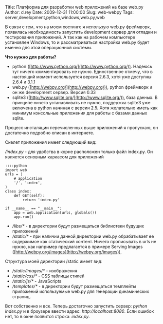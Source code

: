 Title: Платформа для разработки web приложений на базе web.py
Author: d.rey
Date: 2009-12-31 11:00:00
Slug: web-webpy
Tags: server,development,python,windows,web.py,web

В связи с тем, что на моем хостинге я использую web.py фреймворк, появилась необходимость запустить development сервер для отладки и тестирования приложений. А так как на рабочем компьютере установлен Windows, то и рассматриваться настройка web.py будет именно для этой операционной системы.

**Что нужно для работы?**

- python ([http://www.python.org/](http://www.python.org/)). Надеюсь тут ничего комментировать не нужно. Единственное отмечу, что в настоящий момент используется версия 2.6.3, хотя уже доступны 2.6.4 и 3.1.1
- web.py ([http://webpy.org/](http://webpy.org/)), python фреймворк и он же development сервер. Версия 0.33
- sqlite3 ([http://www.sqlite.org/](http://www.sqlite.org/)), база данных. В принципе ничего устанавливать не нужно, поддержка sqlite3 уже включена в python начиная с версии 2.5. Хотя желательно иметь как минимум консольные приложения для работы с базами данных sqlite. 

Процесс инсталяции перечисленных выше приложений я пропускаю, он достаточно подробно описан в интернете.

Скелет приложения имеет следующий вид:

_/index.py_ - для удобства в корне расположен только файл index.py. Он является основным каркасом для приложений

    ::::python
    import web
    urls = (
        # application
        '/', 'index',
    )
    class index:
        def GET(self):
            return 'index.py'        
            
    if __name__ == "__main__":
        app = web.application(urls, globals())
        app.run()
    
- _/libs/*_ - в директории будут размещаться библиотеки будущих приложений
- _/static/*_ - при наличии данной директории web.py обрабатывает ее содержимое как статический контент. Ничего прописывать в urls не нужно, как например предлагается в примере Serving Images ([http://webpy.org/images](http://webpy.org/images)). 

Структура моей директории /static имеет вид: 

- _/static/images/*_ - изображения 
- _/static/css/*_ - CSS таблицы стилей
- _/static/js/*_ - JavaScripts
- _/templates/*_ - в директории будут размещаться темплейты приложений используемые web.py для генерации динамических страниц.

Вот собственно и все. Теперь достаточно запустить сервер: _python index.py_ и в броузере ввести адрес: _http://localhost:8080_. Если ошибок нет, то в окне появится строка: _index.py_.

